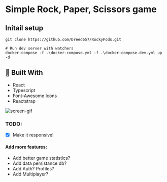 # Simple Rock, Paper, Scissors game

## Initail setup

```shell
git clone https://github.com/Dreed657/RockyPods.git

# Run dev server with watchers
docker-compose -f .\docker-compose.yml -f .\docker-compose.dev.yml up -d

```

## :hammer: Built With
- React
- Typescript
- Font-Awesome Icons
- Reactstrap

![screen-gif](https://i.imgur.com/brDWquV.gif)

### TODO:
- [x] Make it responsive!

####  Add more features:
-  Add better game statistics?
-  Add data persistance db?
-  Add Auth? Profiles?
-  Add Multiplayer?
